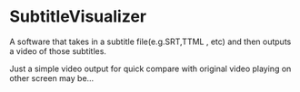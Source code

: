 # SubtitleVisualizer
A software that takes in a subtitle file(e.g.SRT,TTML , etc)  and then outputs a video of those subtitles.

Just a simple video output for quick compare with original video playing on other screen may be...
